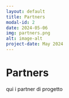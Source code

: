 ```yaml
---
layout: default
title: Partners
modal-id: 2
date: 2024-05-06
img: partners.png
alt: image-alt
project-date: May 2024
---
```

# Partners

qui i partner di progetto
